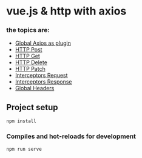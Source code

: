# vue.js & http with axios

### the topics are:

* [Global Axios as plugin](https://github.com/robsonoduarte/learn-vue/blob/master/vuejs-2-curse/http/src/plugins/axios.js)
* [HTTP Post](https://github.com/robsonoduarte/learn-vue/blob/3242c5cb962406f7d5271cfa14bdf7ea3b988202/vuejs-2-curse/http/src/App.vue#L38-L43)
* [HTTP Get](https://github.com/robsonoduarte/learn-vue/blob/3242c5cb962406f7d5271cfa14bdf7ea3b988202/vuejs-2-curse/http/src/App.vue#L44-L48)
* [HTTP Delete](https://github.com/robsonoduarte/learn-vue/blob/3242c5cb962406f7d5271cfa14bdf7ea3b988202/vuejs-2-curse/http/src/App.vue#L44-L48)
* [HTTP Patch](https://github.com/robsonoduarte/learn-vue/blob/3242c5cb962406f7d5271cfa14bdf7ea3b988202/vuejs-2-curse/http/src/App.vue#L44-L48)
* [Interceptors Request](https://github.com/robsonoduarte/learn-vue/blob/3242c5cb962406f7d5271cfa14bdf7ea3b988202/vuejs-2-curse/http/src/plugins/axios.js#L9-L12)
* [Interceptors Response](https://github.com/robsonoduarte/learn-vue/blob/3242c5cb962406f7d5271cfa14bdf7ea3b988202/vuejs-2-curse/http/src/plugins/axios.js#L13-L16)
* [Global Headers]()


## Project setup
```
npm install
```

### Compiles and hot-reloads for development
```
npm run serve
```


